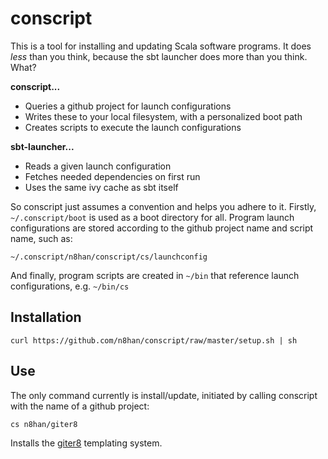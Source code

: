 conscript
=========

This is a tool for installing and updating Scala software programs. It
does *less* than you think, because the sbt launcher does more than
you think. What?

**conscript...**

* Queries a github project for launch configurations
* Writes these to your local filesystem, with a personalized boot path
* Creates scripts to execute the launch configurations

**sbt-launcher...**

* Reads a given launch configuration
* Fetches needed dependencies on first run
* Uses the same ivy cache as sbt itself

So conscript just assumes a convention and helps you adhere to
it. Firstly, `~/.conscript/boot` is used as a boot directory for
all. Program launch configurations are stored according to the github
project name and script name, such as:

    ~/.conscript/n8han/conscript/cs/launchconfig

And finally, program scripts are created in `~/bin` that reference
launch configurations, e.g. `~/bin/cs`

Installation
------------

    curl https://github.com/n8han/conscript/raw/master/setup.sh | sh

Use
---

The only command currently is install/update, initiated by calling
conscript with the name of a github project:

    cs n8han/giter8

Installs the [giter8](https://github.com/n8han/giter8) templating system.
